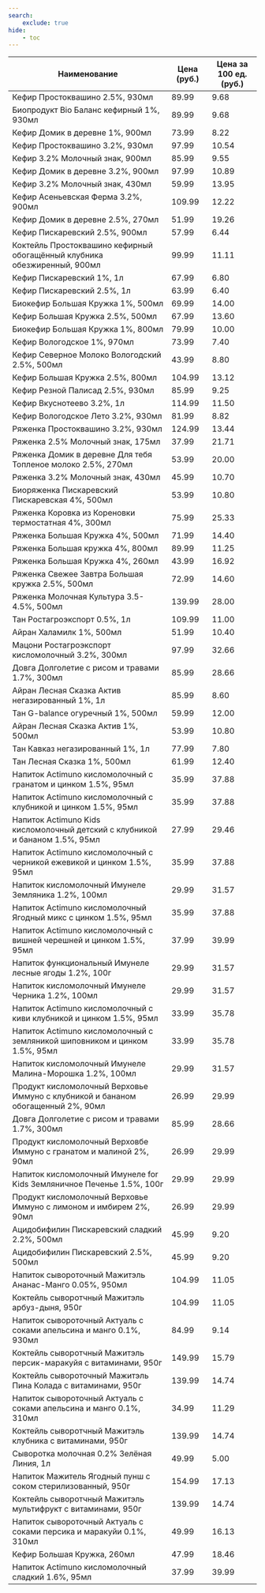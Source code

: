 ```yaml
---
search:
    exclude: true
hide:
    - toc
---
```


| Наименование | Цена (руб.) | Цена за 100 ед. (руб.) |
| -- | -- | -- |
| Кефир Простоквашино 2.5%, 930мл | 89.99 | 9.68 |
| Биопродукт Bio Баланс кефирный 1%, 930мл | 89.99 | 9.68 |
| Кефир Домик в деревне 1%, 900мл | 73.99 | 8.22 |
| Кефир Простоквашино 3.2%, 930мл | 97.99 | 10.54 |
| Кефир 3.2% Молочный знак, 900мл | 85.99 | 9.55 |
| Кефир Домик в деревне 3.2%, 900мл | 97.99 | 10.89 |
| Кефир 3.2% Молочный знак, 430мл | 59.99 | 13.95 |
| Кефир Асеньевская Ферма 3.2%, 900мл | 109.99 | 12.22 |
| Кефир Домик в деревне 2.5%, 270мл | 51.99 | 19.26 |
| Кефир Пискаревский 2.5%, 900мл | 57.99 | 6.44 |
| Коктейль Простоквашино кефирный обогащённый клубника обезжиренный, 900мл | 99.99 | 11.11 |
| Кефир Пискаревский 1%, 1л | 67.99 | 6.80 |
| Кефир Пискаревский 2.5%, 1л | 63.99 | 6.40 |
| Биокефир Большая Кружка 1%, 500мл | 69.99 | 14.00 |
| Кефир Большая Кружка 2.5%, 500мл | 67.99 | 13.60 |
| Биокефир Большая Кружка 1%, 800мл | 79.99 | 10.00 |
| Кефир Вологодское 1%, 970мл | 73.99 | 7.40 |
| Кефир Северное Молоко Вологодский 2.5%, 500мл | 43.99 | 8.80 |
| Кефир Большая Кружка 2.5%, 800мл | 104.99 | 13.12 |
| Кефир Резной Палисад 2.5%, 930мл | 85.99 | 9.25 |
| Кефир Вкуснотеево 3.2%, 1л | 114.99 | 11.50 |
| Кефир Вологодское Лето 3.2%, 930мл | 81.99 | 8.82 |
| Ряженка Простоквашино 3.2%, 930мл | 124.99 | 13.44 |
| Ряженка 2.5% Молочный знак, 175мл | 37.99 | 21.71 |
| Ряженка Домик в деревне Для тебя Топленое молоко 2.5%, 270мл | 53.99 | 20.00 |
| Ряженка 3.2% Молочный знак, 430мл | 45.99 | 10.70 |
| Биоряженка Пискаревский Пискаревская 4%, 500мл | 53.99 | 10.80 |
| Ряженка Коровка из Кореновки термостатная 4%, 300мл | 75.99 | 25.33 |
| Ряженка Большая Кружка 4%, 500мл | 71.99 | 14.40 |
| Ряженка Большая кружка 4%, 800мл | 89.99 | 11.25 |
| Ряженка Большая Кружка 4%, 260мл | 43.99 | 16.92 |
| Ряженка Свежее Завтра Большая кружка 2.5%, 500мл | 72.99 | 14.60 |
| Ряженка Молочная Культура 3.5-4.5%, 500мл | 139.99 | 28.00 |
| Тан Ростагроэкспорт 0.5%, 1л | 109.99 | 11.00 |
| Айран Халамилк 1%, 500мл | 51.99 | 10.40 |
| Мацони Ростагроэкспорт кисломолочный 3.2%, 300мл | 97.99 | 32.66 |
| Довга Долголетие с рисом и травами 1.7%, 300мл | 85.99 | 28.66 |
| Айран Лесная Сказка Актив негазированный 1%, 1л | 85.99 | 8.60 |
| Тан G-balance огуречный 1%, 500мл | 59.99 | 12.00 |
| Айран Лесная Сказка Актив 1%, 500мл | 53.99 | 10.80 |
| Тан Кавказ негазированный 1%, 1л | 77.99 | 7.80 |
| Тан Лесная Сказка 1%, 500мл | 61.99 | 12.40 |
| Напиток Actimuno кисломолочный с гранатом и цинком 1.5%, 95мл | 35.99 | 37.88 |
| Напиток Actimuno кисломолочный с клубникой и цинком 1.5%, 95мл | 35.99 | 37.88 |
| Напиток Actimuno Kids кисломолочный детский с клубникой и бананом 1.5%, 95мл | 27.99 | 29.46 |
| Напиток Actimuno кисломолочный с черникой ежевикой и цинком 1.5%, 95мл | 35.99 | 37.88 |
| Напиток кисломолочный Имунеле Земляника 1.2%, 100мл | 29.99 | 31.57 |
| Напиток Actimuno кисломолочный Ягодный микс с цинком 1.5%, 95мл | 35.99 | 37.88 |
| Напиток Actimuno кисломолочный с вишней черешней и цинком 1.5%, 95мл | 37.99 | 39.99 |
| Напиток функциональный Имунеле лесные ягоды 1.2%, 100г | 29.99 | 31.57 |
| Напиток кисломолочный Имунеле Черника 1.2%, 100мл | 29.99 | 31.57 |
| Напиток Actimuno кисломолочный с киви клубникой и цинком 1.5%, 95мл | 33.99 | 35.78 |
| Напиток Actimuno кисломолочный с земляникой шиповником и цинком 1.5%, 95мл | 33.99 | 35.78 |
| Напиток кисломолочный Имунеле Малина-Морошка 1.2%, 100мл | 29.99 | 31.57 |
| Продукт кисломолочный Верховье Иммуно с клубникой и бананом обогащенный 2%, 90мл | 26.99 | 29.99 |
| Довга Долголетие с рисом и травами 1.7%, 300мл | 85.99 | 28.66 |
| Продукт кисломолочный Верховбе Иммуно с гранатом и малиной 2%, 90мл | 26.99 | 29.99 |
| Напиток кисломолочный Имунеле for Kids Земляничное Печенье 1.5%, 100г | 29.99 | 29.99 |
| Продукт кисломолочный Верховье Иммуно с лимоном и имбирем 2%, 90мл | 26.99 | 29.99 |
| Ацидобифилин Пискаревский сладкий 2.2%, 500мл | 45.99 | 9.20 |
| Ацидобифилин Пискаревский 2.5%, 500мл | 45.99 | 9.20 |
| Напиток сывороточный Мажитэль Ананас-Манго 0.05%, 950мл | 104.99 | 11.05 |
| Коктейль сыворотчный Мажитэль арбуз-дыня, 950г | 104.99 | 11.05 |
| Напиток сывороточный Актуаль с соками апельсина и манго 0.1%, 930мл | 84.99 | 9.14 |
| Коктейль сыворотчный Мажитэль персик-маракуйя с витаминами, 950г | 149.99 | 15.79 |
| Коктейль сывороточный Мажитэль Пина Колада с витаминами, 950г | 139.99 | 14.74 |
| Напиток сывороточный Актуаль с соками апельсина и манго 0.1%, 310мл | 34.99 | 11.29 |
| Коктейль сыворотчный Мажитэль клубника с витаминами, 950г | 139.99 | 14.74 |
| Сыворотка молочная 0.2% Зелёная Линия, 1л | 49.99 | 5.00 |
| Напиток Мажитель Ягодный пунш с соком стерилизованный, 950г | 154.99 | 17.13 |
| Коктейль сыворотчный Мажитэль мультифрукт с витаминами, 950г | 139.99 | 14.74 |
| Напиток сывороточный Актуаль с соками персика и маракуйи 0.1%, 310мл | 49.99 | 16.13 |
| Кефир Большая Кружка, 260мл | 47.99 | 18.46 |
| Напиток Actimuno кисломолочный сладкий 1.6%, 95мл | 37.99 | 39.99 |
